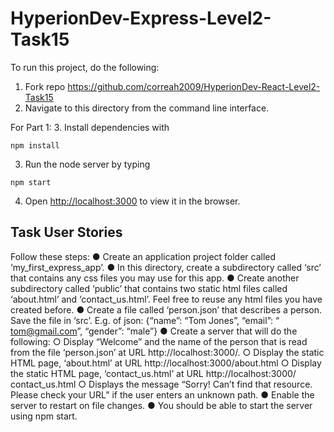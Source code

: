# HyperionDev-Express-Level2-Task15
To run this project, do the following:
1. Fork repo https://github.com/correah2009/HyperionDev-React-Level2-Task15
2. Navigate to this directory from the command line interface.

For Part 1:
3. Install dependencies with
```
npm install
```

3. Run the node server by typing
```
npm start
```
4. Open [http://localhost:3000](http://localhost:3000) to view it in the browser.


## Task User Stories

Follow these steps:
● Create an application project folder called ‘my_first_express_app’.
● In this directory, create a subdirectory called ‘src’ that contains any css files you may use for this app.
● Create another subdirectory called ‘public’ that contains two static html files called ‘about.html’ and ‘contact_us.html’. Feel free to reuse any html files you have created before.
● Create a file called ‘person.json’ that describes a person. Save the file in ‘src’. E.g. of json: {“name”: “Tom Jones”, “email”: “​tom@gmail.com​”, “gender”: “male”}
● Create a server that will do the following:
○ Display “Welcome” and the name of the person that is read from the file ‘person.json’ at URL http://localhost:3000/.
○ Display the static HTML page, ‘about.html’ at URL http://localhost:3000/about​.html
○ Display the static HTML page, ‘contact_us.html’ at URL http://localhost:3000/​contact_us.html
○ Displays the message “Sorry! Can’t find that resource. Please check your URL” if the user enters an unknown path.
● Enable the server to restart on file changes.
● You should be able to start the server using n​pm start​.